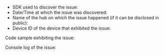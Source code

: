 <!--
Hi there! Thank you for discovering and submitting an issue.

Before your submit it though, please consider that each Azure IoT SDK now lives in its own repository. You can follow this link to create a new issue for a specific SDK:
- C:      https://github.com/azure/azure-iot-sdk-c/issues/new
- .NET:   https://github.com/azure/azure-iot-sdk-csharp/issues/new
- Node:   https://github.com/azure/azure-iot-sdk-node/issues/new
- Java:   https://github.com/azure/azure-iot-sdk-java/issues/new
- Python: https://github.com/azure/azure-iot-sdk-python/issues/new

It's going to be a lot easier for us to track and link your issue to its resolution (commit hash, etc) in the concerned SDK repository directly.

If you think the issue you discovered belongs here more than in any specific SDK repository, please consider the following list of questions that will help us debug the issue:
--> 

- SDK used to discover the issue: 
- Date/Time at which the issue was discovered: 
- Name of the hub on which the issue happened (if it can be disclosed in public):
- Device ID of the device that exhibited the issue:

Code sample exhibiting the issue: <!-- Please do not leave any connection string details in here -->


Console log of the issue: <!-- Please do not leave any connection string details in here either -->

